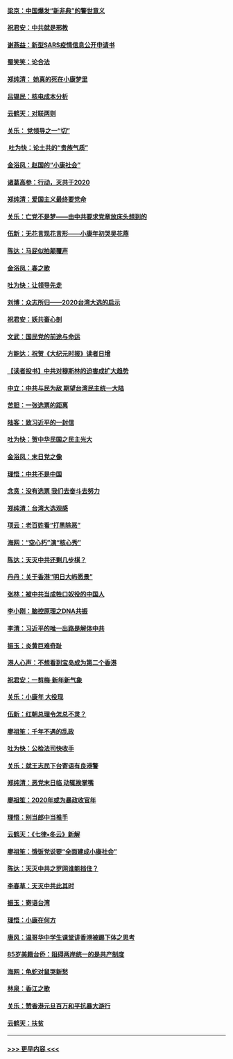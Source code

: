 #### [梁京：中国爆发“新非典”的警世意义](../pages/nsc993/n11812554.md?t=01221644) 
#### [祝君安：中共就是邪教](../pages/nsc993/n11812431.md?t=01221644) 
#### [谢燕益：新型SARS疫情信息公开申请书](../pages/nsc993/n11808840.md?t=01221644) 
#### [蜀笑笑：论合法](../pages/nsc993/n11808064.md?t=01221644) 
#### [郑纯清： 她真的死在小康梦里](../pages/nsc993/n11806623.md?t=01221644) 
#### [吕锡民：核电成本分析](../pages/nsc993/n11806284.md?t=01221644) 
#### [云鹤天：对联两则](../pages/nsc993/n11805957.md?t=01221644) 
#### [关乐： 党领导之一“切”](../pages/nsc993/n11804505.md?t=01221644) 
#### [ 吐为快：论土共的“贵族气质”](../pages/nsc993/n11804490.md?t=01221644) 
#### [金浴凤：赵国的“小康社会”](../pages/nsc993/n11804452.md?t=01221644) 
#### [诸葛高参：行动，灭共于2020](../pages/nsc993/n11804120.md?t=01221644) 
#### [郑纯清：爱国主义最终要党命](../pages/nsc993/n11802197.md?t=01221644) 
#### [关乐：亡党不是梦——由中共要求党章放床头想到的](../pages/nsc993/n11802156.md?t=01221644) 
#### [伍新：无花言现花言形——小康年初哭吴花燕](../pages/nsc993/n11800044.md?t=01221644) 
#### [陈达：马屁似拍颠覆声](../pages/nsc993/n11800010.md?t=01221644) 
#### [金浴凤：春之歌](../pages/nsc993/n11797687.md?t=01221644) 
#### [吐为快：让领导先走](../pages/nsc993/n11797512.md?t=01221644) 
#### [刘博：众志所归——2020台湾大选的启示](../pages/nsc993/n11796878.md?t=01221644) 
#### [祝君安：妖共畜心剖](../pages/nsc993/n11794273.md?t=01221644) 
#### [文武：国民党的前途与命运](../pages/nsc993/n11794198.md?t=01221644) 
#### [方能达：祝贺《大纪元时报》读者日增](../pages/nsc993/n11793807.md?t=01221644) 
#### [【读者投书】中共对穆斯林的迫害成扩大趋势](../pages/nsc993/n11791371.md?t=01221644) 
#### [中立：中共与民为敌 期望台湾民主统一大陆](../pages/nsc993/n11790392.md?t=01221644) 
#### [苦胆：一张选票的距离](../pages/nsc993/n11788914.md?t=01221644) 
#### [陆客：致习近平的一封信](../pages/nsc993/n11788867.md?t=01221644) 
#### [吐为快：贺中华民国之民主光大](../pages/nsc993/n11788618.md?t=01221644) 
#### [金浴凤：末日党之像](../pages/nsc993/n11787475.md?t=01221644) 
#### [理悟：中共不是中国](../pages/nsc993/n11787463.md?t=01221644) 
#### [念贲：没有选票  我们去奋斗去努力](../pages/nsc993/n11787398.md?t=01221644) 
#### [郑纯清：台湾大选观感](../pages/nsc993/n11786210.md?t=01221644) 
#### [项云：老百姓看“打黑除恶”](../pages/nsc993/n11785398.md?t=01221644) 
#### [海网：“空心朽”演“核心秀”](../pages/nsc993/n11783874.md?t=01221644) 
#### [陈达：天灭中共还剩几步棋？](../pages/nsc993/n11783719.md?t=01221644) 
#### [丹丹：关于香港“明日大屿愿景”](../pages/nsc993/n11783273.md?t=01221644) 
#### [张林：被中共当成牲口奴役的中国人](../pages/nsc993/n11782397.md?t=01221644) 
#### [李小刚：脑控原理之DNA共振](../pages/nsc993/n11780962.md?t=01221644) 
#### [李清：习近平的唯一出路是解体中共](../pages/nsc993/n11780866.md?t=01221644) 
#### [振玉：炎黄巨难奇耻](../pages/nsc993/n11779632.md?t=01221644) 
#### [港人心声：不想看到宝岛成为第二个香港](../pages/nsc993/n11778817.md?t=01221644) 
#### [祝君安：一剪梅‧新年新气象](../pages/nsc993/n11776340.md?t=01221644) 
#### [关乐：小康年 大役现](../pages/nsc993/n11774213.md?t=01221644) 
#### [伍新：红朝总理令怎总不灵？](../pages/nsc993/n11770813.md?t=01221644) 
#### [廖祖笙：千年不遇的乱政](../pages/nsc993/n11770373.md?t=01221644) 
#### [吐为快：公检法司快收手](../pages/nsc993/n11770359.md?t=01221644) 
#### [关乐：就王志民下台寄语有良港警](../pages/nsc993/n11769903.md?t=01221644) 
#### [郑纯清：恶党末日临 动辄挨掌嘴](../pages/nsc993/n11769356.md?t=01221644) 
#### [廖祖笙：2020年或为暴政收官年](../pages/nsc993/n11768216.md?t=01221644) 
#### [理悟：别当郎中当推手](../pages/nsc993/n11768243.md?t=01221644) 
#### [云鹤天：《七律▪冬云》新解](../pages/nsc993/n11768204.md?t=01221644) 
#### [廖祖笙：饿饭党说要“全面建成小康社会”](../pages/nsc993/n11767482.md?t=01221644) 
#### [陈达：天灭中共之罗网谁能挡住？](../pages/nsc993/n11767465.md?t=01221644) 
#### [李春草：天灭中共此其时](../pages/nsc993/n11767452.md?t=01221644) 
#### [振玉：寄语台湾](../pages/nsc993/n11767432.md?t=01221644) 
#### [理悟：小康在何方](../pages/nsc993/n11767394.md?t=01221644) 
#### [唐风：温哥华中学生课堂讲香港被踢下体之思考](../pages/nsc993/n11766848.md?t=01221644) 
#### [85岁美籍台侨：阻碍两岸统一的是共产制度](../pages/nsc993/n11765043.md?t=01221644) 
#### [海网：龟蛇对鼠哭新愁](../pages/nsc993/n11764895.md?t=01221644) 
#### [林泉：香江之歌](../pages/nsc993/n11764415.md?t=01221644) 
#### [关乐：赞香港元旦百万和平抗暴大游行](../pages/nsc993/n11764382.md?t=01221644) 
#### [云鹤天：扶贫](../pages/nsc993/n11764245.md?t=01221644) 

----
#### [ >>> 更早内容 <<< ](../indexes/nsc993-earlier.md)
